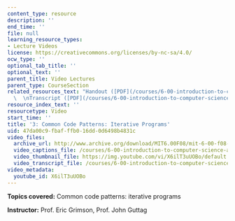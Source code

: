 ```yaml
---
content_type: resource
description: ''
end_time: ''
file: null
learning_resource_types:
- Lecture Videos
license: https://creativecommons.org/licenses/by-nc-sa/4.0/
ocw_type: ''
optional_tab_title: ''
optional_text: ''
parent_title: Video Lectures
parent_type: CourseSection
related_resources_text: "Handout ([PDF](/courses/6-00-introduction-to-computer-science-and-programming-fall-2008/resources/lec3))\
  \  \nTranscript ([PDF](/courses/6-00-introduction-to-computer-science-and-programming-fall-2008/resources/6-00f08-l03))"
resource_index_text: ''
resourcetype: Video
start_time: ''
title: '3: Common Code Patterns: Iterative Programs'
uid: 47da00c9-fbaf-ffb0-16dd-0d6498b4831c
video_files:
  archive_url: http://www.archive.org/download/MIT6.00F08/mit-6-00-f08-lec03_300k.mp4
  video_captions_file: /courses/6-00-introduction-to-computer-science-and-programming-fall-2008/0b4ee226a88754c38f0842ac919511bd_X6ilT3uUOBo.vtt
  video_thumbnail_file: https://img.youtube.com/vi/X6ilT3uUOBo/default.jpg
  video_transcript_file: /courses/6-00-introduction-to-computer-science-and-programming-fall-2008/a80681c4662f6854c882d99837df6b8a_X6ilT3uUOBo.pdf
video_metadata:
  youtube_id: X6ilT3uUOBo
---
```


**Topics covered:** Common code patterns: iterative programs

**Instructor:** Prof. Eric Grimson, Prof. John Guttag

